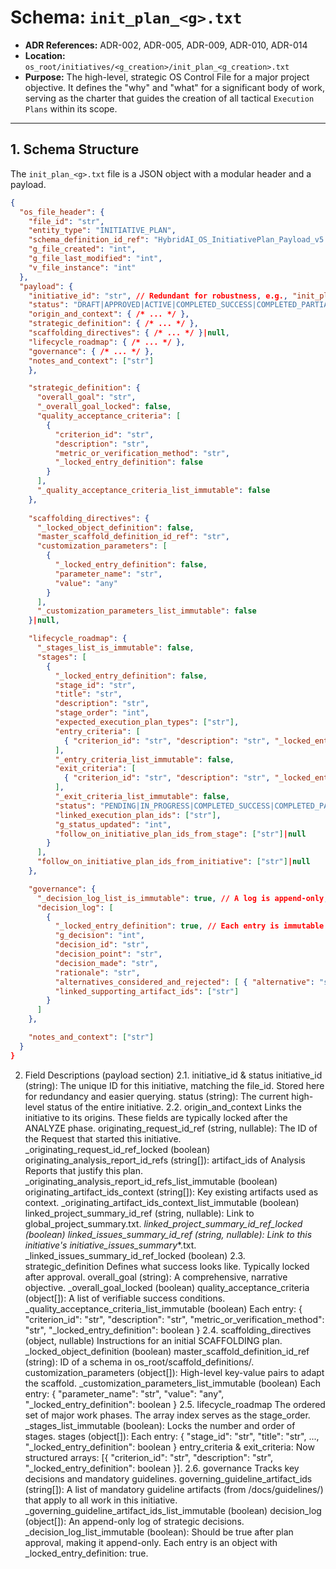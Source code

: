 # Schema: `init_plan_<g>.txt`

*   **ADR References:** ADR-002, ADR-005, ADR-009, ADR-010, ADR-014
*   **Location:** `os_root/initiatives/<g_creation>/init_plan_<g_creation>.txt`
*   **Purpose:** The high-level, strategic OS Control File for a major project objective. It defines the "why" and "what" for a significant body of work, serving as the charter that guides the creation of all tactical `Execution Plans` within its scope.

---

## 1. Schema Structure

The `init_plan_<g>.txt` file is a JSON object with a modular header and a payload.

```json
{
  "os_file_header": {
    "file_id": "str",
    "entity_type": "INITIATIVE_PLAN",
    "schema_definition_id_ref": "HybridAI_OS_InitiativePlan_Payload_v5.2",
    "g_file_created": "int",
    "g_file_last_modified": "int",
    "v_file_instance": "int"
  },
  "payload": {
    "initiative_id": "str", // Redundant for robustness, e.g., "init_plan_101"
    "status": "DRAFT|APPROVED|ACTIVE|COMPLETED_SUCCESS|COMPLETED_PARTIAL|FAILED|ARCHIVED|ON_HOLD",
    "origin_and_context": { /* ... */ },
    "strategic_definition": { /* ... */ },
    "scaffolding_directives": { /* ... */ }|null,
    "lifecycle_roadmap": { /* ... */ },
    "governance": { /* ... */ },
    "notes_and_context": ["str"]
    },

    "strategic_definition": {
      "overall_goal": "str",
      "_overall_goal_locked": false,
      "quality_acceptance_criteria": [
        {
          "criterion_id": "str",
          "description": "str",
          "metric_or_verification_method": "str",
          "_locked_entry_definition": false
        }
      ],
      "_quality_acceptance_criteria_list_immutable": false
    },
    
    "scaffolding_directives": {
      "_locked_object_definition": false,
      "master_scaffold_definition_id_ref": "str",
      "customization_parameters": [
        {
          "_locked_entry_definition": false,
          "parameter_name": "str",
          "value": "any"
        }
      ],
      "_customization_parameters_list_immutable": false
    }|null,

    "lifecycle_roadmap": {
      "_stages_list_is_immutable": false,
      "stages": [
        {
          "_locked_entry_definition": false,
          "stage_id": "str",
          "title": "str",
          "description": "str",
          "stage_order": "int",
          "expected_execution_plan_types": ["str"],
          "entry_criteria": [
            { "criterion_id": "str", "description": "str", "_locked_entry_definition": false }
          ],
          "_entry_criteria_list_immutable": false,
          "exit_criteria": [
            { "criterion_id": "str", "description": "str", "_locked_entry_definition": false }
          ],
          "_exit_criteria_list_immutable": false,
          "status": "PENDING|IN_PROGRESS|COMPLETED_SUCCESS|COMPLETED_PARTIAL|FAILED|BLOCKED|ON_HOLD",
          "linked_execution_plan_ids": ["str"],
          "g_status_updated": "int",
          "follow_on_initiative_plan_ids_from_stage": ["str"]|null
        }
      ],
      "follow_on_initiative_plan_ids_from_initiative": ["str"]|null
    },

    "governance": {
      "_decision_log_list_is_immutable": true, // A log is append-only, so the list of existing items is immutable.
      "decision_log": [
        {
          "_locked_entry_definition": true, // Each entry is immutable once written.
          "g_decision": "int",
          "decision_id": "str",
          "decision_point": "str",
          "decision_made": "str",
          "rationale": "str",
          "alternatives_considered_and_rejected": [ { "alternative": "str", "rejection_reason": "str" } ],
          "linked_supporting_artifact_ids": ["str"]
        }
      ]
    },

    "notes_and_context": ["str"]
  }
}

```
2. Field Descriptions (payload section)
2.1. initiative_id & status
initiative_id (string): The unique ID for this initiative, matching the file_id. Stored here for redundancy and easier querying.
status (string): The current high-level status of the entire initiative.
2.2. origin_and_context
Links the initiative to its origins. These fields are typically locked after the ANALYZE phase.
originating_request_id_ref (string, nullable): The ID of the Request that started this initiative.
_originating_request_id_ref_locked (boolean)
originating_analysis_report_id_refs (string[]): artifact_ids of Analysis Reports that justify this plan.
_originating_analysis_report_id_refs_list_immutable (boolean)
originating_artifact_ids_context (string[]): Key existing artifacts used as context.
_originating_artifact_ids_context_list_immutable (boolean)
linked_project_summary_id_ref (string, nullable): Link to global_project_summary.txt.
_linked_project_summary_id_ref_locked (boolean)
linked_issues_summary_id_ref (string, nullable): Link to this initiative's initiative_issues_summary_*.txt.
_linked_issues_summary_id_ref_locked (boolean)
2.3. strategic_definition
Defines what success looks like. Typically locked after approval.
overall_goal (string): A comprehensive, narrative objective.
_overall_goal_locked (boolean)
quality_acceptance_criteria (object[]): A list of verifiable success conditions.
_quality_acceptance_criteria_list_immutable (boolean)
Each entry: { "criterion_id": "str", "description": "str", "metric_or_verification_method": "str", "_locked_entry_definition": boolean }
2.4. scaffolding_directives (object, nullable)
Instructions for an initial SCAFFOLDING plan.
_locked_object_definition (boolean)
master_scaffold_definition_id_ref (string): ID of a schema in os_root/scaffold_definitions/.
customization_parameters (object[]): High-level key-value pairs to adapt the scaffold.
_customization_parameters_list_immutable (boolean)
Each entry: { "parameter_name": "str", "value": "any", "_locked_entry_definition": boolean }
2.5. lifecycle_roadmap
The ordered set of major work phases. The array index serves as the stage_order.
_stages_list_immutable (boolean): Locks the number and order of stages.
stages (object[]):
Each entry: { "stage_id": "str", "title": "str", ..., "_locked_entry_definition": boolean }
entry_criteria & exit_criteria: Now structured arrays: [{ "criterion_id": "str", "description": "str", "_locked_entry_definition": boolean }].
2.6. governance
Tracks key decisions and mandatory guidelines.
governing_guideline_artifact_ids (string[]): A list of mandatory guideline artifacts (from /docs/guidelines/) that apply to all work in this initiative.
_governing_guideline_artifact_ids_list_immutable (boolean)
decision_log (object[]): An append-only log of strategic decisions.
_decision_log_list_immutable (boolean): Should be true after plan approval, making it append-only.
Each entry is an object with _locked_entry_definition: true.